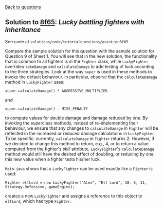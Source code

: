 [Back to questions](../README.md)

## Solution to [8f65](../questions/8f65): *Lucky battling fighters with inheritance*

See code at `solutions/code/tutorialquestions/question8f65`

Compare the sample solution for this question with the sample solution for Question 9 of Sheet 1.  You will
see that in the new solution, the functionality that is common to all fighters is in the `Fighter`
 class, while `LuckyFighter` overrides `takeDamage` and `calculateDamage` to
 add testing of luck according to the three strategies.  Look at the way `super` is used in these
 methods to invoke the default behaviour.  In particular, observe that the `calculateDamage` method
 in `LuckyFighter` uses:

```
super.calculateDamage() * AGGRESSIVE_MULTIPLIER
```

and

```
super.calculateDamage() - MISS_PENALTY
```

to compute values for double damage and damage reduced by one.  By invoking the superclass methods, instead of re-implementing their
behaviour, we ensure that any changes to `calculateDamage` in `Fighter` will be reflected in the increased or
reduced damage calculations in `LuckyFighter`.  To be specific: currently, `calculateDamage` in `Fighter`
returns 2.  However, if we decided to change this method to return, e.g., 4, or to return a value computed from the fighter's *skill* attribute,
`LuckyFighter`'s `calculateDamage` method would still have the desired effect of doubling, or reducing by one, this new value
when a fighter tests his/her luck.

`Main.java` shows that a `LuckyFighter` can be used exactly like a `Fighter` is used:

```
Fighter elfLord = new LuckyFighter("Alex", "Elf Lord", 18, 6, 11, Strategy.Defensive, gameEngine);
```

creates a new `LuckyFighter` and assigns a reference to this object to `elfLord`, which
has type `Fighter`.

